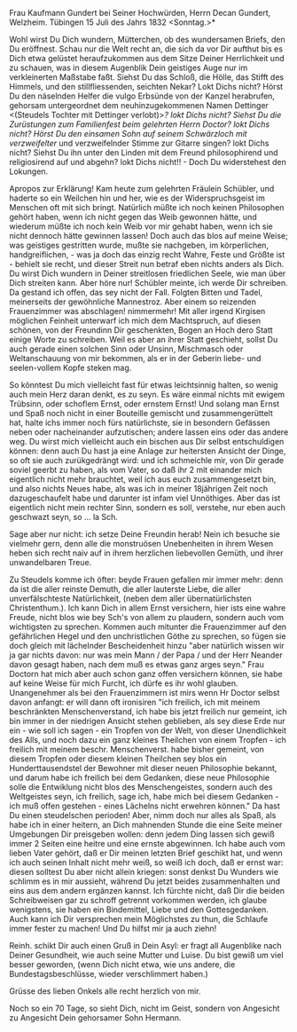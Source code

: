 Frau Kaufmann Gundert bei Seiner Hochwürden, Herrn Decan Gundert, Welzheim. 
 Tübingen 15 Juli des Jahrs 1832 <Sonntag.>*

Wohl wirst Du Dich wundern, Mütterchen, ob des wundersamen Briefs, den Du eröffnest. Schau nur die Welt recht an, die sich da vor Dir aufthut bis es Dich etwa gelüstet heraufzukommen aus dem Sitze Deiner Herrlichkeit und zu schauen, was in diesem Augenblik Dein geistiges Auge nur im verkleinerten Maßstabe faßt. Siehst Du das Schloß, die Hölle, das Stifft des Himmels, und den stillfliessenden, seichten Nekar? Lokt Dichs nicht? Hörst Du den näselnden Helfer die vulgo Erbsünde von der Kanzel herabrufen, gehorsam untergeordnet dem neuhinzugekommenen Namen Dettinger <(Steudels Tochter mit Dettinger verlobt)>*? lokt Dichs nicht? Siehst Du die Zurüstungen zum Familienfest beim gelehrten Herrn Doctor? lokt Dichs nicht? Hörst Du den einsamen Sohn auf seinem Schwärzloch mit verzweifelter* und verzweifelnder Stimme zur Gitarre singen? lokt Dichs nicht? Siehst Du ihn unter den Linden mit dem Freund philosophirend und religiosirend auf und abgehn? lokt Dichs nicht!! - Doch Du widerstehest den Lokungen.

Apropos zur Erklärung! Kam heute zum gelehrten Fräulein Schübler, und haderte so ein Weilchen hin und her, wie es der Widerspruchsgeist im Menschen oft mit sich bringt. Natürlich müßte ich noch keinen Philosophen gehört haben, wenn ich nicht gegen das Weib gewonnen hätte, und wiederum müßte ich noch kein Weib vor mir gehabt haben, wenn ich sie nicht dennoch hätte gewinnen lassen! Doch auch das blos auf meine Weise; was geistiges gestritten wurde, mußte sie nachgeben, im körperlichen, handgreiflichen, - was ja doch das einzig recht Wahre, Feste und Größte ist - behielt sie recht, und dieser Streit nun betraf eben nichts anders als Dich. Du wirst Dich wundern in Deiner streitlosen friedlichen Seele, wie man über Dich streiten kann. Aber höre nur! Schübler meinte, ich werde Dir schreiben. Da gestand ich offen, das sey nicht der Fall. Folgten Bitten und Tadel, meinerseits der gewöhnliche Mannestroz. Aber einem so reizenden Frauenzimmer was abschlagen! nimmermehr! Mit aller irgend Kirgisen möglichen Feinheit unterwarf ich mich dem Machtspruch, auf diesen schönen, von der Freundinn Dir geschenkten, Bogen an Hoch dero Statt einige Worte zu schreiben. Weil es aber an ihrer Statt geschieht, sollst Du auch gerade einen solchen Sinn oder Unsinn, Mischmasch oder Weltanschauung von mir bekommen, als er in der Geberin liebe- und seelen-vollem Kopfe steken mag.

So könntest Du mich vielleicht fast für etwas leichtsinnig halten, so wenig auch mein Herz daran denkt, es zu seyn. Es wäre einmal nichts mit ewigem Trübsinn, oder schoflem Ernst, oder ernstem Ernst! Und solang man Ernst und Spaß noch nicht in einer Bouteille gemischt und zusammengerüttelt hat, halte ichs immer noch fürs natürlichste, sie in besondern Gefässen neben oder nacheinander aufzutischen; andere lassen eins oder das andere weg. Du wirst mich vielleicht auch ein bischen aus Dir selbst entschuldigen können: denn auch Du hast ja eine Anlage zur heitersten Ansicht der Dinge, so oft sie auch zurükgedrängt wird: und ich schmeichle mir, von Dir gerade soviel geerbt zu haben, als vom Vater, so daß ihr 2 mit einander mich eigentlich nicht mehr brauchtet, weil ich aus euch zusammengesetzt bin, und also nichts Neues habe, als was ich in meiner 18jährigen Zeit noch dazugeschaufelt habe und darunter ist infam viel Unnöthiges. Aber das ist eigentlich nicht mein rechter Sinn, sondern es soll, verstehe, nur eben auch geschwazt seyn, so … la Sch.

Sage aber nur nicht: ich setze Deine Freundin herab! Nein ich besuche sie vielmehr gern, denn alle die monstruösen Unebenheiten in ihrem Wesen heben sich recht naiv auf in ihrem herzlichen liebevollen Gemüth, und ihrer unwandelbaren Treue.

Zu Steudels komme ich öfter: beyde Frauen gefallen mir immer mehr: denn da ist die aller reinste Demuth, die aller lauterste Liebe, die aller unverfälschteste Natürlichkeit, (neben dem aller übernatürlichsten Christenthum.). Ich kann Dich in allem Ernst versichern, hier ists eine wahre Freude, nicht blos wie bey Sch's von allem zu plaudern, sondern auch vom wichtigsten zu sprechen. Kommen auch mitunter die Frauenzimmer auf den gefährlichen Hegel und den unchristlichen Göthe zu sprechen, so fügen sie doch gleich mit lächelnder Bescheidenheit hinzu "aber natürlich wissen wir ja gar nichts davon: nur was mein Mann / der Papa / und der Herr Neander davon gesagt haben, nach dem muß es etwas ganz arges seyn." Frau Doctorn hat mich aber auch schon ganz offen versichern können, sie habe auf keine Weise für mich Furcht, ich dürfe es ihr wohl glauben. Unangenehmer als bei den Frauenzimmern ist mirs wenn Hr Doctor selbst davon anfangt: er will dann oft ironisiren "ich freilich, ich mit meinem beschränkten Menschenverstand, ich habe bis jetzt freilich nur gemeint, ich bin immer in der niedrigen Ansicht stehen geblieben, als sey diese Erde nur ein - wie soll ich sagen - ein Tropfen von der Welt, von dieser Unendlichkeit des Alls, und noch dazu ein ganz kleines Theilchen von einem Tropfen - ich freilich mit meinem beschr. Menschenverst. habe bisher gemeint, von diesem Tropfen oder diesem kleinen Theilchen sey blos ein Hunderttausendstel der Bewohner mit dieser neuen Philosophie bekannt, und darum habe ich freilich bei dem Gedanken, diese neue Philosophie solle die Entwiklung nicht blos des Menschengeistes, sondern auch des Weltgeistes seyn, ich freilich, sage ich, habe mich bei diesem Gedanken -ich muß offen gestehen - eines Lächelns nicht erwehren können." Da hast Du einen steudelschen perioden! Aber, nimm doch nur alles als Spaß, als habe ich in einer heitern, an Dich mahnenden Stunde die eine Seite meiner Umgebungen Dir preisgeben wollen: denn jedem Ding lassen sich gewiß immer 2 Seiten eine heitre und eine ernste abgewinnen. Ich habe auch vom lieben Vater gehört, daß er Dir meinen letzten Brief geschikt hat, und wenn ich auch seinen Inhalt nicht mehr weiß, so weiß ich doch, daß er ernst war: diesen solltest Du aber nicht allein kriegen: sonst denkst Du Wunders wie schlimm es in mir aussieht, während Du jetzt beides zusammenhalten und eins aus dem andern ergänzen kannst. Ich fürchte nicht, daß Dir die beiden Schreibweisen gar zu schroff getrennt vorkommen werden, ich glaube wenigstens, sie haben ein Bindemittel, Liebe und den Gottesgedanken. Auch kann ich Dir versprechen mein Möglichstes zu thun, die Schlaufe immer fester zu machen! Und Du hilfst mir ja auch ziehn!

Reinh. schikt Dir auch einen Gruß in Dein Asyl: er fragt all Augenblike nach Deiner Gesundheit, wie auch seine Mutter und Luise. Du bist gewiß um viel besser geworden, (wenn Dich nicht etwa, wie uns andere, die Bundestagsbeschlüsse, wieder verschlimmert haben.)

Grüsse des lieben Onkels alle recht herzlich von mir.

Noch so ein 70 Tage, so sieht Dich, nicht im Geist, sondern von Angesicht zu Angesicht
 Dein gehorsamer Sohn Hermann.

